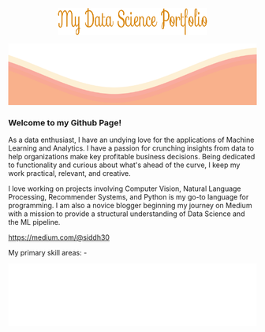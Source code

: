 <p align="center">
<img src="https://github.com/siddh30/siddh30/blob/main/My%20Data%20Science%20Portfolio.png" width="60%" height="55">
</p>	
<img src="https://github.com/siddh30/siddh30/blob/main/waves.svg" width="100%" height="125">

### Welcome to my Github Page!
As a data enthusiast, I have an undying love for the applications of Machine Learning and Analytics. I have a passion for crunching insights from data to help organizations make key profitable business decisions. Being dedicated to functionality and curious about what's ahead of the curve, I keep my work practical, relevant, and creative.

I love working on projects involving Computer Vision, Natural Language Processing, Recommender Systems, and Python is my go-to language for programming. I am also a novice blogger beginning my journey on Medium with a mission to provide a structural understanding of Data Science and the ML pipeline.

https://medium.com/@siddh30 

My primary skill areas: -

<img src="https://github.com/siddh30/siddh30/blob/main/tags.svg">
